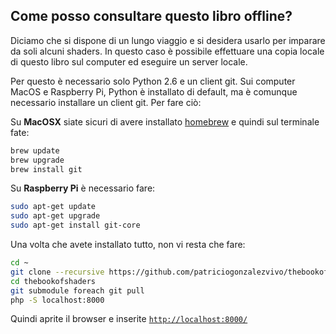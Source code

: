 ## Come posso consultare questo libro offline?

Diciamo che si dispone di un lungo viaggio e si desidera usarlo per imparare da soli alcuni shaders. In questo caso è possibile effettuare una copia locale di questo libro sul computer ed eseguire un server locale.

Per questo è necessario solo Python 2.6 e un client git. Sui computer MacOS e Raspberry Pi, Python è installato di default, ma è comunque necessario installare un client git. Per fare ciò:

Su **MacOSX** siate sicuri di avere installato [homebrew](http://brew.sh/) e quindi sul terminale fate:

```bash
brew update
brew upgrade
brew install git 
```

Su **Raspberry Pi** è necessario fare:

```bash
sudo apt-get update
sudo apt-get upgrade
sudo apt-get install git-core
```

Una volta che avete installato tutto, non vi resta che fare:

```bash
cd ~
git clone --recursive https://github.com/patriciogonzalezvivo/thebookofshaders.git
cd thebookofshaders
git submodule foreach git pull
php -S localhost:8000
```

Quindi aprite il browser e inserite [```http://localhost:8000/```](http://localhost:8000/)